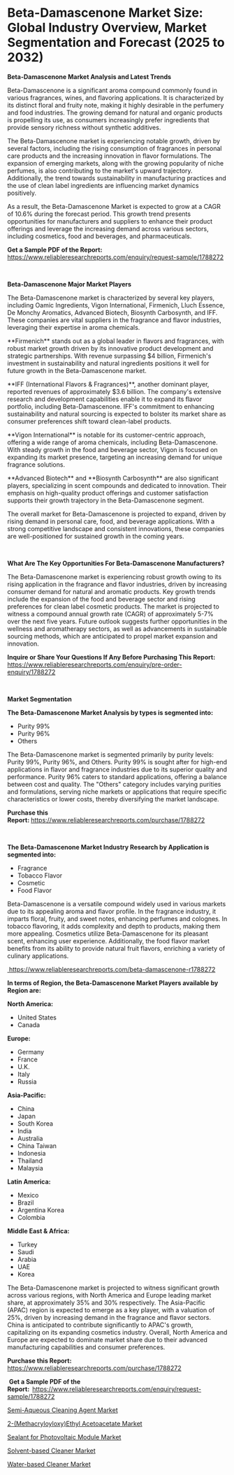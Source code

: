 <p><h1>Beta-Damascenone Market Size: Global Industry Overview, Market Segmentation and Forecast (2025 to 2032)</h1></p><p><strong>Beta-Damascenone Market Analysis and Latest Trends</strong></p>
<p><p>Beta-Damascenone is a significant aroma compound commonly found in various fragrances, wines, and flavoring applications. It is characterized by its distinct floral and fruity note, making it highly desirable in the perfumery and food industries. The growing demand for natural and organic products is propelling its use, as consumers increasingly prefer ingredients that provide sensory richness without synthetic additives.</p><p>The Beta-Damascenone market is experiencing notable growth, driven by several factors, including the rising consumption of fragrances in personal care products and the increasing innovation in flavor formulations. The expansion of emerging markets, along with the growing popularity of niche perfumes, is also contributing to the market's upward trajectory. Additionally, the trend towards sustainability in manufacturing practices and the use of clean label ingredients are influencing market dynamics positively.</p><p>As a result, the Beta-Damascenone Market is expected to grow at a CAGR of 10.6% during the forecast period. This growth trend presents opportunities for manufacturers and suppliers to enhance their product offerings and leverage the increasing demand across various sectors, including cosmetics, food and beverages, and pharmaceuticals.</p></p>
<p><strong>Get a Sample PDF of the Report:&nbsp;</strong> <a href="https://www.reliableresearchreports.com/enquiry/request-sample/1788272?utm_campaign=34&utm_medium=2&utm_source=Github&utm_content=ia&utm_term=02022025&utm_id=beta-damascenone">https://www.reliableresearchreports.com/enquiry/request-sample/1788272</a></p>
<p>&nbsp;</p>
<p><strong>Beta-Damascenone Major Market Players</strong></p>
<p><p>The Beta-Damascenone market is characterized by several key players, including Oamic Ingredients, Vigon International, Firmenich, Lluch Essence, De Monchy Aromatics, Advanced Biotech, Biosynth Carbosynth, and IFF. These companies are vital suppliers in the fragrance and flavor industries, leveraging their expertise in aroma chemicals.</p><p>**Firmenich** stands out as a global leader in flavors and fragrances, with robust market growth driven by its innovative product development and strategic partnerships. With revenue surpassing $4 billion, Firmenich's investment in sustainability and natural ingredients positions it well for future growth in the Beta-Damascenone market.</p><p>**IFF (International Flavors & Fragrances)**, another dominant player, reported revenues of approximately $3.6 billion. The company's extensive research and development capabilities enable it to expand its flavor portfolio, including Beta-Damascenone. IFF's commitment to enhancing sustainability and natural sourcing is expected to bolster its market share as consumer preferences shift toward clean-label products.</p><p>**Vigon International** is notable for its customer-centric approach, offering a wide range of aroma chemicals, including Beta-Damascenone. With steady growth in the food and beverage sector, Vigon is focused on expanding its market presence, targeting an increasing demand for unique fragrance solutions.</p><p>**Advanced Biotech** and **Biosynth Carbosynth** are also significant players, specializing in scent compounds and dedicated to innovation. Their emphasis on high-quality product offerings and customer satisfaction supports their growth trajectory in the Beta-Damascenone segment.</p><p>The overall market for Beta-Damascenone is projected to expand, driven by rising demand in personal care, food, and beverage applications. With a strong competitive landscape and consistent innovations, these companies are well-positioned for sustained growth in the coming years.</p></p>
<p>&nbsp;</p>
<p><strong>What Are The Key Opportunities For Beta-Damascenone Manufacturers?</strong></p>
<p><p>The Beta-Damascenone market is experiencing robust growth owing to its rising application in the fragrance and flavor industries, driven by increasing consumer demand for natural and aromatic products. Key growth trends include the expansion of the food and beverage sector and rising preferences for clean label cosmetic products. The market is projected to witness a compound annual growth rate (CAGR) of approximately 5-7% over the next five years. Future outlook suggests further opportunities in the wellness and aromatherapy sectors, as well as advancements in sustainable sourcing methods, which are anticipated to propel market expansion and innovation.</p></p>
<p><strong>Inquire or Share Your Questions If Any Before Purchasing This Report:</strong> <a href="https://www.reliableresearchreports.com/enquiry/pre-order-enquiry/1788272?utm_campaign=34&utm_medium=2&utm_source=Github&utm_content=ia&utm_term=02022025&utm_id=beta-damascenone">https://www.reliableresearchreports.com/enquiry/pre-order-enquiry/1788272</a></p>
<p>&nbsp;</p>
<p><strong>Market Segmentation</strong></p>
<p><strong>The Beta-Damascenone Market Analysis by types is segmented into:</strong></p>
<p><ul><li>Purity 99%</li><li>Purity 96%</li><li>Others</li></ul></p>
<p><p>The Beta-Damascenone market is segmented primarily by purity levels: Purity 99%, Purity 96%, and Others. Purity 99% is sought after for high-end applications in flavor and fragrance industries due to its superior quality and performance. Purity 96% caters to standard applications, offering a balance between cost and quality. The "Others" category includes varying purities and formulations, serving niche markets or applications that require specific characteristics or lower costs, thereby diversifying the market landscape.</p></p>
<p><strong>Purchase this Report:&nbsp;</strong><a href="https://www.reliableresearchreports.com/purchase/1788272?utm_campaign=34&utm_medium=2&utm_source=Github&utm_content=ia&utm_term=02022025&utm_id=beta-damascenone">https://www.reliableresearchreports.com/purchase/1788272</a></p>
<p>&nbsp;</p>
<p><strong>The Beta-Damascenone Market Industry Research by Application is segmented into:</strong></p>
<p><ul><li>Fragrance</li><li>Tobacco Flavor</li><li>Cosmetic</li><li>Food Flavor</li></ul></p>
<p><p>Beta-Damascenone is a versatile compound widely used in various markets due to its appealing aroma and flavor profile. In the fragrance industry, it imparts floral, fruity, and sweet notes, enhancing perfumes and colognes. In tobacco flavoring, it adds complexity and depth to products, making them more appealing. Cosmetics utilize Beta-Damascenone for its pleasant scent, enhancing user experience. Additionally, the food flavor market benefits from its ability to provide natural fruit flavors, enriching a variety of culinary applications.</p></p>
<p><a href="https://www.reliableresearchreports.com/beta-damascenone-r1788272?utm_campaign=34&utm_medium=2&utm_source=Github&utm_content=ia&utm_term=02022025&utm_id=beta-damascenone">&nbsp;https://www.reliableresearchreports.com/beta-damascenone-r1788272</a></p>
<p><strong>In terms of Region, the Beta-Damascenone Market Players available by Region are:</strong></p>
<p>
    <p> <strong> North America: </strong>
        <ul>
            <li>United States</li>
            <li>Canada</li>
        </ul>
        </p> 
    <p> <strong> Europe: </strong>
        <ul>
            <li>Germany</li>
            <li>France</li>
            <li>U.K.</li>
            <li>Italy</li>
            <li>Russia</li>
        </ul>
        </p> 
    <p> <strong> Asia-Pacific: </strong>
        <ul>
            <li>China</li>
            <li>Japan</li>
            <li>South Korea</li>
            <li>India</li>
            <li>Australia</li>
            <li>China Taiwan</li>
            <li>Indonesia</li>
            <li>Thailand</li>
            <li>Malaysia</li>
        </ul>
        </p> 
    <p> <strong> Latin America: </strong>
        <ul>
            <li>Mexico</li>
            <li>Brazil</li>
            <li>Argentina Korea</li>
            <li>Colombia</li>
        </ul>
        </p> 
    <p> <strong> Middle East & Africa: </strong>
        <ul>
            <li>Turkey</li>
            <li>Saudi</li>
            <li>Arabia</li>
            <li>UAE</li>
            <li>Korea</li>
        </ul>
    </p>
    </p>
<p><p>The Beta-Damascenone market is projected to witness significant growth across various regions, with North America and Europe leading market share, at approximately 35% and 30% respectively. The Asia-Pacific (APAC) region is expected to emerge as a key player, with a valuation of 25%, driven by increasing demand in the fragrance and flavor sectors. China is anticipated to contribute significantly to APAC's growth, capitalizing on its expanding cosmetics industry. Overall, North America and Europe are expected to dominate market share due to their advanced manufacturing capabilities and consumer preferences.</p></p>
<p><strong>Purchase this Report: </strong><a href="https://www.reliableresearchreports.com/purchase/1788272?utm_campaign=34&utm_medium=2&utm_source=Github&utm_content=ia&utm_term=02022025&utm_id=beta-damascenone">https://www.reliableresearchreports.com/purchase/1788272</a></p>
<p>&nbsp;<strong>Get a Sample PDF of the Report:&nbsp;&nbsp;</strong><a href="https://www.reliableresearchreports.com/enquiry/request-sample/1788272?utm_campaign=34&utm_medium=2&utm_source=Github&utm_content=ia&utm_term=02022025&utm_id=beta-damascenone">https://www.reliableresearchreports.com/enquiry/request-sample/1788272</a></p>
<p><strong></strong></p>
<p><p><a href="https://github.com/aksayvoogdt/Market-Research-Report-List-1/blob/main/semi-aqueous-cleaning-agent-market.md?utm_campaign=34&utm_medium=2&utm_source=Github&utm_content=ia&utm_term=02022025&utm_id=beta-damascenone">Semi-Aqueous Cleaning Agent Market</a></p><p><a href="https://github.com/guneycigdem35/Market-Research-Report-List-5/blob/main/2-methacryloyloxyethyl-acetoacetate-market.md?utm_campaign=34&utm_medium=2&utm_source=Github&utm_content=ia&utm_term=02022025&utm_id=beta-damascenone">2-(Methacryloyloxy)Ethyl Acetoacetate Market</a></p><p><a href="https://github.com/itayjedhe/Market-Research-Report-List-1/blob/main/sealant-for-photovoltaic-module-market.md?utm_campaign=34&utm_medium=2&utm_source=Github&utm_content=ia&utm_term=02022025&utm_id=beta-damascenone">Sealant for Photovoltaic Module Market</a></p><p><a href="https://github.com/alasmyayock/Market-Research-Report-List-1/blob/main/solvent-based-cleaner-market.md?utm_campaign=34&utm_medium=2&utm_source=Github&utm_content=ia&utm_term=02022025&utm_id=beta-damascenone">Solvent-based Cleaner Market</a></p><p><a href="https://github.com/eusoffyhanty/Market-Research-Report-List-1/blob/main/water-based-cleaner-market.md?utm_campaign=34&utm_medium=2&utm_source=Github&utm_content=ia&utm_term=02022025&utm_id=beta-damascenone">Water-based Cleaner Market</a></p></p>